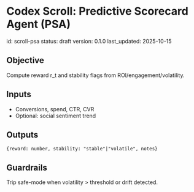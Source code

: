 # Codex Scroll: Predictive Scorecard Agent (PSA)
id: scroll-psa
status: draft
version: 0.1.0
last_updated: 2025-10-15

## Objective
Compute reward r_t and stability flags from ROI/engagement/volatility.

## Inputs
- Conversions, spend, CTR, CVR
- Optional: social sentiment trend

## Outputs
`{reward: number, stability: "stable"|"volatile", notes}`

## Guardrails
Trip safe-mode when volatility > threshold or drift detected.
